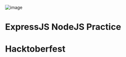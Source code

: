 ![image](https://user-images.githubusercontent.com/101879822/194800975-0ca5fed2-ea69-4865-9175-fd85eb31291c.png)

# ExpressJS NodeJS Practice
# Hacktoberfest
